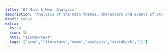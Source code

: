 ```yaml
---
title: 'Of Mice & Men: Analysis'
description: "Analysis of the main themes, characters and events of Steinbeck's novel."
draft: false
extra:
  ks: 4
  icon: 🐭
  html: "11omam-text"
  tags: ["gcse","literature","omam","analysis","steinbeck","11"]
---
```

